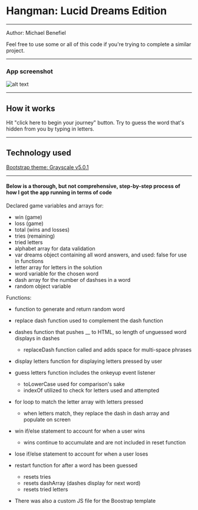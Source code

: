 <h1>Hangman: Lucid Dreams Edition</h1>
<hr></hr>

Author: Michael Benefiel

Feel free to use some or all of this code if you're trying to complete a similar project.
<hr></hr>

<h3> App screenshot </h3>

![alt text](https://raw.githubusercontent.com/mjbenefiel/Word-Guess-Game/master/assets/images/readme.jpg "Hangman")

<hr></hr>
<h2> How it works </h2>
Hit "click here to begin your journey" button. Try to guess the word that's hidden from you by typing in letters.
<hr></hr>

<h2>Technology used</h2>

[Bootstrap theme: Grayscale v5.0.1](https://startbootstrap.com/template-overviews/grayscale/)
<hr></hr>

<h4>Below is a thorough, but not comprehensive, step-by-step process of how I got the app running in terms of code</h4>

Declared game variables and arrays for:

- win (game)
- loss (game)
- total (wins and losses)
- tries (remaining)
- tried letters
- alphabet array for data validation
- var dreams object containing all word answers, and used: false for use in   functions
- letter array for letters in the solution
- word variable for the chosen word
- dash array for the number of dashses in a word
- random object variable

Functions:
- function to generate and return random word

- replace dash function used to complement the dash function

- dashes function that pushes __ to HTML, so length of unguessed word         displays in dashes
  - replaceDash function called and adds space for multi-space phrases

- display letters function for displaying letters pressed by user

- guess letters function includes the onkeyup event listener 
  - toLowerCase used for comparison's sake
  - indexOf utilized to check for letters used and attempted

- for loop to match the letter array with letters pressed
  - when letters match, they replace the dash in dash array and populate on       screen

- win if/else statement to account for when a user wins
  - wins continue to accumulate and are not included in reset function

- lose if/else statement to account for when a user loses

- restart function for after a word has been guessed
  - resets tries
  - resets dashArray (dashes display for next word)
  - resets tried letters

- There was also a custom JS file for the Boostrap template


    
